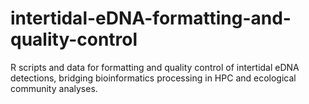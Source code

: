 # intertidal-eDNA-formatting-and-quality-control
R scripts and data for formatting and quality control of intertidal eDNA detections, bridging bioinformatics processing in HPC and ecological community analyses.
